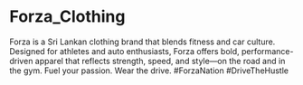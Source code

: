 # Forza_Clothing
Forza is a Sri Lankan clothing brand that blends fitness and car culture. Designed for athletes and auto enthusiasts, Forza offers bold, performance-driven apparel that reflects strength, speed, and style—on the road and in the gym. Fuel your passion. Wear the drive. #ForzaNation #DriveTheHustle
